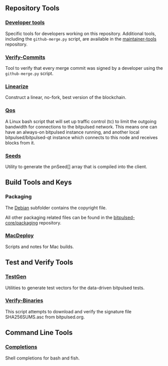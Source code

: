 Repository Tools
---------------------

### [Developer tools](/contrib/devtools) ###
Specific tools for developers working on this repository.
Additional tools, including the `github-merge.py` script, are available in the [maintainer-tools](https://github.com/bitcoin-core/bitpulsed-maintainer-tools) repository.

### [Verify-Commits](/contrib/verify-commits) ###
Tool to verify that every merge commit was signed by a developer using the `github-merge.py` script.

### [Linearize](/contrib/linearize) ###
Construct a linear, no-fork, best version of the blockchain.

### [Qos](/contrib/qos) ###

A Linux bash script that will set up traffic control (tc) to limit the outgoing bandwidth for connections to the bitpulsed network. This means one can have an always-on bitpulsed instance running, and another local bitpulsed/bitpulsed-qt instance which connects to this node and receives blocks from it.

### [Seeds](/contrib/seeds) ###
Utility to generate the pnSeed[] array that is compiled into the client.

Build Tools and Keys
---------------------

### Packaging ###
The [Debian](/contrib/debian) subfolder contains the copyright file.

All other packaging related files can be found in the [bitpulsed-core/packaging](https://github.com/bitcoin-core/packaging) repository.

### [MacDeploy](/contrib/macdeploy) ###
Scripts and notes for Mac builds.

Test and Verify Tools
---------------------

### [TestGen](/contrib/testgen) ###
Utilities to generate test vectors for the data-driven bitpulsed tests.

### [Verify-Binaries](/contrib/verify-binaries) ###
This script attempts to download and verify the signature file SHA256SUMS.asc from bitpulsed.org.

Command Line Tools
---------------------

### [Completions](/contrib/completions) ###
Shell completions for bash and fish.
